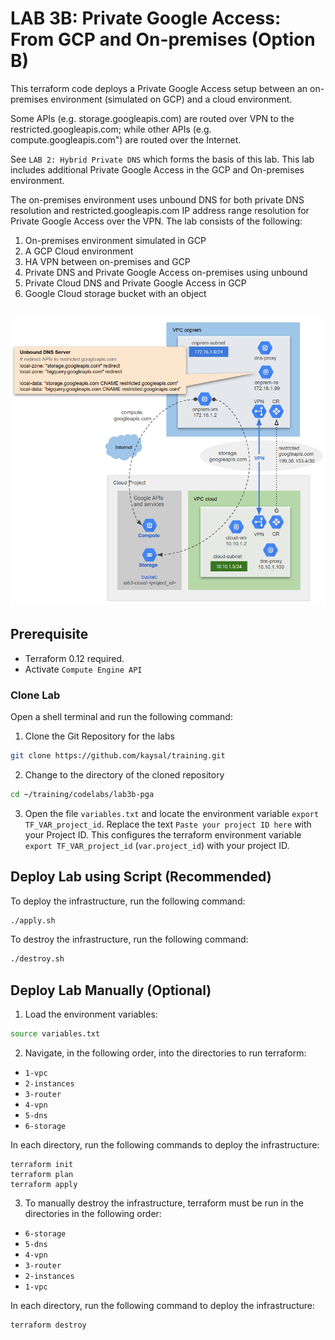 # LAB 3B: Private Google Access: From GCP and On-premises (Option B)

This terraform code deploys a Private Google Access setup between an on-premises environment (simulated on GCP) and a cloud environment.

Some APIs (e.g. storage.googleapis.com) are routed over VPN to the restricted.googleapis.com; while other APIs (e.g. compute.googleapis.com") are routed over the Internet.

See `LAB 2: Hybrid Private DNS` which forms the basis of this lab. This lab includes additional Private Google Access in the GCP and On-premises environment.

The on-premises environment uses unbound DNS for both private DNS resolution and restricted.googleapis.com IP address range resolution for Private Google Access over the VPN. The lab consists of the following:
1. On-premises environment simulated in GCP
2. A GCP Cloud environment
3. HA VPN between on-premises and GCP
4. Private DNS and Private Google Access on-premises using unbound
5. Private Cloud DNS and Private Google Access in GCP
6. Google Cloud storage bucket with an object

![Alt Text](image.png)
---

## Prerequisite
- Terraform 0.12 required.
- Activate `Compute Engine API`

### Clone Lab
Open a shell terminal and run the following command:
1. Clone the Git Repository for the labs
```sh
git clone https://github.com/kaysal/training.git
```

2. Change to the directory of the cloned repository
```sh
cd ~/training/codelabs/lab3b-pga
```
3. Open the file `variables.txt` and locate the environment variable `export TF_VAR_project_id`. Replace the text `Paste your project ID here` with your Project ID. This configures the terraform environment variable `export TF_VAR_project_id` (`var.project_id`) with your project ID.

## Deploy Lab using Script (Recommended)

To deploy the infrastructure, run the following command:
```sh
./apply.sh
```
To destroy the infrastructure, run the following command:
```sh
./destroy.sh
```

## Deploy Lab Manually (Optional)

1. Load the environment variables:
```sh
source variables.txt
```

2. Navigate, in the following order, into the directories to run terraform:
- `1-vpc`
- `2-instances`
- `3-router`
- `4-vpn`
- `5-dns`
- `6-storage`

In each directory, run the following commands to deploy the infrastructure:
```hcl
terraform init
terraform plan
terraform apply
```
3. To manually destroy the infrastructure, terraform must be run in the directories in the following order:
- `6-storage`
- `5-dns`
- `4-vpn`
- `3-router`
- `2-instances`
- `1-vpc`

In each directory, run the following command to deploy the infrastructure:
```hcl
terraform destroy
```
